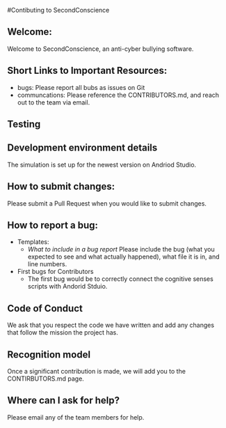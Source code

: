 #Contibuting to SecondConscience

## Welcome: 
  Welcome to SecondConscience, an anti-cyber bullying software.

## Short Links to Important Resources:
* bugs: Please report all bubs as issues on Git
* communcations: Please reference the CONTRIBUTORS.md, and reach out to the team via email.
## Testing
## Development environment details
The simulation is set up for the newest version on Andriod Studio.
## How to submit changes:
Please submit a Pull Request when you would like to submit changes. 

## How to report a bug: 
* Templates: 
  * _What to include in a bug report_
    Please include the bug (what you expected to see and what actually happened), what file it is in, and line numbers.
* First bugs for Contributors
  * The first bug would be to correctly connect the cognitive senses scripts with Andorid Stduio.


## Code of Conduct
We ask that you respect the code we have written and add any changes that follow the mission the project has. 

## Recognition model
Once a significant contribution is made, we will add you to the CONTIRBUTORS.md page.

## Where can I ask for help?
Please email any of the team members for help.
